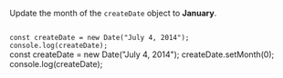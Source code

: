 Update the month of the `createDate` object to **January**.

<codeblock language="javascript" type="exercise" testMode="fixedInput">
<code>
const createDate = new Date("July 4, 2014");
console.log(createDate);
</code>

<solution>
const createDate = new Date("July 4, 2014");
createDate.setMonth(0);
console.log(createDate);
</solution>
</codeblock>